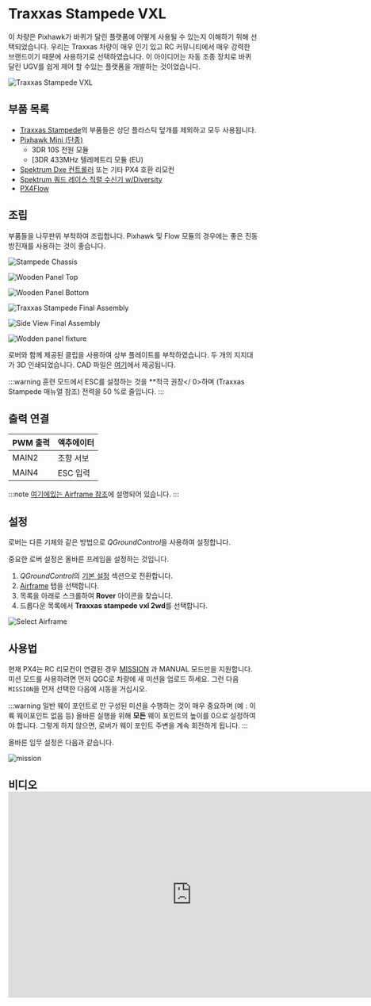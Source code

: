 # Traxxas Stampede VXL

이 차량은 Pixhawk가 바퀴가 달린 플랫폼에 어떻게 사용될 수 있는지 이해하기 위해 선택되었습니다. 우리는 Traxxas 차량이 매우 인기 있고 RC 커뮤니티에서 매우 강력한 브랜드이기 때문에 사용하기로 선택하였습니다. 이 아이디어는 자동 조종 장치로 바퀴 달린 UGV를 쉽게 제어 할 수있는 플랫폼을 개발하는 것이었습니다.

![Traxxas Stampede VXL](../../assets/airframes/rover/traxxas_stampede_vxl/stampede.jpg)

## 부품 목록

* [Traxxas Stampede](https://traxxas.com/products/models/electric/stampede-vxl-tsm)의 부품들은 상단 플라스틱 덮개를 제외하고 모두 사용됩니다.
* [Pixhawk Mini (단종)](../flight_controller/pixhawk_mini.md) 
  * 3DR 10S 전원 모듈
  * [3DR 433MHz 텔레메트리 모듈 (EU)
* [Spektrum Dxe 컨트롤러](http://www.spektrumrc.com/Products/Default.aspx?ProdId=SPM1000) 또는 기타 PX4 호환 리모컨
* [Spektrum 쿼드 레이스 직렬 수신기 w/Diversity](http://www.spektrumrc.com/Products/Default.aspx?ProdID=SPM4648)
* [PX4Flow](../sensor/px4flow.md)

## 조립

부품들을 나무판위 부착하여 조립합니다. Pixhawk 및 Flow 모듈의 경우에는 좋은 진동 방진재를 사용하는 것이 좋습니다.

![Stampede Chassis](../../assets/airframes/rover/traxxas_stampede_vxl/stampede_chassis.jpg)

![Wooden Panel Top](../../assets/airframes/rover/traxxas_stampede_vxl/panel_top.jpg)

![Wooden Panel Bottom](../../assets/airframes/rover/traxxas_stampede_vxl/panel_bottom.jpg)

![Traxxas Stampede Final Assembly](../../assets/airframes/rover/traxxas_stampede_vxl/final_assembly.jpg)

![Side View Final Assembly](../../assets/airframes/rover/traxxas_stampede_vxl/final_side.jpg)

![Wodden panel fixture](../../assets/airframes/rover/traxxas_stampede_vxl/mounting_detail.jpg)

로버와 함께 제공된 클립을 사용하여 상부 플레이트를 부착하였습니다. 두 개의 지지대가 3D 인쇄되었습니다. CAD 파일은 [여기](https://github.com/PX4/px4_user_guide/raw/master/assets/airframes/rover/traxxas_stampede_vxl/plane_holders.zip)에서 제공됩니다.

:::warning
훈련 모드에서 ESC를 설정하는 것을 **적극 권장</ 0>하며 (Traxxas Stampede 매뉴얼 참조) 전력을 50 %로 줄입니다. :::</p> 

## 출력 연결

| PWM 출력 | 액추에이터  |
| ------ | ------ |
| MAIN2  | 조향 서보  |
| MAIN4  | ESC 입력 |

:::note
[여기에있는 Airframe 참조](../airframes/airframe_reference.md#rover_rover_traxxas_stampede_vxl_2wd)에 설명되어 있습니다.
:::

## 설정

로버는 다른 기체와 같은 방법으로 *QGroundControl*을 사용하여 설정합니다.

중요한 로버 설정은 올바른 프레임을 설정하는 것입니다.

1. *QGroundControl*의 [기본 설정](../config/README.md) 섹션으로 전환합니다.
2. [Airframe](../config/airframe.md) 탭을 선택합니다. 
3. 목록을 아래로 스크롤하여 **Rover** 아이콘을 찾습니다. 
4. 드롭다운 목록에서 **Traxxas stampede vxl 2wd**를 선택합니다.

![Select Airframe](../../assets/airframes/rover/traxxas_stampede_vxl/airframe_px4_rover_traxxas_stampede_vxl_2wd.jpg)

## 사용법

현재 PX4는 RC 리모컨이 연결된 경우 [MISSION](../flight_modes/mission.md) 과 MANUAL 모드만을 지원합니다. 미션 모드를 사용하려면 먼저 QGC로 차량에 새 미션을 업로드 하세요. 그런 다음 `MISSION`을 먼저 선택한 다음에 시동을 거십시오.

:::warning
일반 웨이 포인트로 만 구성된 미션을 수행하는 것이 매우 중요하며 (예 : 이륙 웨이포인트 없음 등) 올바른 실행을 위해 **모든** 웨이 포인트의 높이를 0으로 설정하여야 합니다. 그렇게 하지 않으면, 로버가 웨이 포인트 주변을 계속 회전하게 됩니다.
:::

올바른 임무 설정은 다음과 같습니다.

![mission](../../assets/airframes/rover/traxxas_stampede_vxl/correct_mission.jpg)

## 비디오 <iframe width="740" height="416" src="https://www.youtube.com/embed/N3HvSKS3nCw" frameborder="0" allow="accelerometer; autoplay; clipboard-write; encrypted-media; gyroscope; picture-in-picture" allowfullscreen mark="crwd-mark"></iframe>